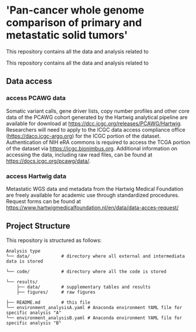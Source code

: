 # 'Pan-cancer whole genome comparison of primary and metastatic solid tumors' 
This repository contains all the data and analysis related to 


This repository contains all the data and analysis related to 


## Data access

### access PCAWG data
Somatic variant calls, gene driver lists, copy number profiles and other core data of the PCAWG cohort generated by the Hartwig analytical pipeline are available for download at https://dcc.icgc.org/releases/PCAWG/Hartwig. Researchers will need to apply to the ICGC data access compliance office (https://daco.icgc-argo.org) for the ICGC portion of the dataset. Authentication of NIH eRA commons is required to access the TCGA portion of the dataset via https://icgc.bionimbus.org. Additional information on accessing the data, including raw read files, can be found at https://docs.icgc.org/pcawg/data/.


### access Hartwig data
Metastatic WGS data and metadata from the Hartwig Medical Foundation are freely available for academic use through standardized procedures. Request forms can be found at https://www.hartwigmedicalfoundation.nl/en/data/data-acces-request/

## Project Structure

This repository is structured as follows:

```shell
Analysis type
└── data/            # directory where all external and intermediata data is stored
     
└── code/            # directory where all the code is stored
   
└── results/
    ├── data/        # supplementary tables and results
    ├── figures/     # raw figures
    
├── README.md        # this file
└── environment_analysisA.yaml # Anaconda environment YAML file for specific analysis "A"
└── environment_analysisB.yaml # Anaconda environment YAML file for specific analysis "B"
```

